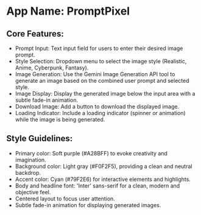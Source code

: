 # **App Name**: PromptPixel

## Core Features:

- Prompt Input: Text input field for users to enter their desired image prompt.
- Style Selection: Dropdown menu to select the image style (Realistic, Anime, Cyberpunk, Fantasy).
- Image Generation: Use the Gemini Image Generation API tool to generate an image based on the combined user prompt and selected style.
- Image Display: Display the generated image below the input area with a subtle fade-in animation.
- Download Image: Add a button to download the displayed image.
- Loading Indicator: Include a loading indicator (spinner or animation) while the image is being generated.

## Style Guidelines:

- Primary color: Soft purple (#A28BFF) to evoke creativity and imagination.
- Background color: Light gray (#F0F2F5), providing a clean and neutral backdrop.
- Accent color: Cyan (#79F2E6) for interactive elements and highlights.
- Body and headline font: 'Inter' sans-serif for a clean, modern and objective feel.
- Centered layout to focus user attention.
- Subtle fade-in animation for displaying generated images.